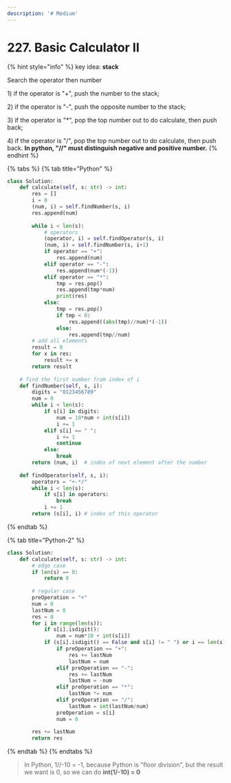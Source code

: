 ```yaml
---
description: '# Medium'
---
```


# 227. Basic Calculator II

{% hint style="info" %}
key idea: **stack**

Search the operator then number

1\) if the operator is "+", push the number to the stack;

2\)  if the operator is "-", push the opposite number to the stack;

3\) if the operator is "\*", pop the top number out to do calculate, then push back;

4\) if the operator is "/", pop the top number out to do calculate, then push back. **In python, "//" must distinguish negative and positive number.**
{% endhint %}

{% tabs %}
{% tab title="Python" %}
```python
class Solution:
    def calculate(self, s: str) -> int:
        res = []
        i = 0
        (num, i) = self.findNumber(s, i)
        res.append(num)
        
        while i < len(s):
            # operators
            (operator, i) = self.findOperator(s, i)
            (num, i) = self.findNumber(s, i+1)
            if operator == "+":
                res.append(num)
            elif operator == "-":
                res.append(num*(-1))
            elif operator == "*":
                tmp = res.pop()
                res.append(tmp*num)
                print(res)
            else:
                tmp = res.pop()
                if tmp < 0:
                    res.append((abs(tmp)//num)*(-1))
                else:
                    res.append(tmp//num)
        # add all elements
        result = 0
        for x in res:
            result += x
        return result
    
    # find the first number from index of i
    def findNumber(self, s, i): 
        digits = "0123456789"
        num = 0
        while i < len(s):
            if s[i] in digits:
                num = 10*num + int(s[i])
                i += 1
            elif s[i] == " ":
                i += 1
                continue
            else:
                break
        return (num, i)  # index of next element after the number
    
    def findOperator(self, s, i):
        operators = "+-*/"
        while i < len(s):
            if s[i] in operators:
                break
            i += 1 
        return (s[i], i) # index of this operator
```
{% endtab %}

{% tab title="Python-2" %}
```python
class Solution:
    def calculate(self, s: str) -> int:
        # edge case
        if len(s) == 0:
            return 0
        
        # regular case
        preOperation = "+"
        num = 0
        lastNum = 0
        res = 0
        for i in range(len(s)):
            if s[i].isdigit():
                num = num*10 + int(s[i])
            if (s[i].isdigit() == False and s[i] != " ") or i == len(s) - 1:
                if preOperation == "+":
                    res += lastNum
                    lastNum = num
                elif preOperation == "-":
                    res += lastNum
                    lastNum = -num
                elif preOperation == "*":
                    lastNum *= num
                elif preOperation == "/":
                    lastNum = int(lastNum/num)
                preOperation = s[i]
                num = 0
        
        res += lastNum
        return res
```
{% endtab %}
{% endtabs %}

> In Python, 1//-10 = -1, because Python is "floor division", but the result we want is 0, so we can do **int\(1/-10\) = 0**

